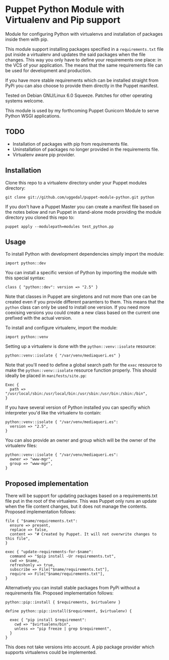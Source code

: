 Puppet Python Module with Virtualenv and Pip support
====================================================

Module for configuring Python with virtualenvs and installation
of packages inside them with pip.

This module support installing packages specified in a
`requirements.txt` file put inside a virtualenv and updates the
said packages when the file changes. This way you only have to
define your requirements one place: in the VCS of your
application. The means that the same requirements file can be
used for development and production.

If you have more stable requirements which can be installed
straight from PyPi you can also choose to provide them directly
in the Puppet manifest.

Tested on Debian GNU/Linux 6.0 Squeeze. Patches for other
operating systems welcome.

This module is used by my forthcoming Puppet Gunicorn Module
to serve Python WSGI applications.


TODO
----

* Installation of packages with pip from requirements file.
* Uninstallation of packages no longer provided in the
  requirements file.
* Virtualenv aware pip provider.


Installation
------------

Clone this repo to a virtualenv directory under your Puppet
modules directory:

    git clone git://github.com/uggedal/puppet-module-python.git python

If you don't have a Puppet Master you can create a manifest file
based on the notes below and run Puppet in stand-alone mode
providing the module directory you cloned this repo to:

    puppet apply --modulepath=modules test_python.pp


Usage
-----

To install Python with development dependencies simply import the
module:

    import python::dev

You can install a specific version of Python by importing the
module with this special syntax:

    class { "python::dev": version => "2.5" }

Note that classes in Puppet are singletons and not more than one
can be created even if you provide different paramters to them.
This means that the `python` class can only be used to install one
version. If you need more coexising versions you could create a new
class based on the current one prefixed with the actual version.

To install and configure virtualenv, import the module:

    import python::venv

Setting up a virtualenv is done with the `python::venv::isolate`
resource:

    python::venv::isolate { "/var/venv/mediaqueri.es" }

Note that you'll need to define a global search path for the `exec`
resource to make the `python::venv::isolate` resource function
properly. This should ideally be placed in `manifests/site.pp`:

    Exec {
      path => "/usr/local/sbin:/usr/local/bin:/usr/sbin:/usr/bin:/sbin:/bin",
    }

If you have several version of Python installed you can specifiy
which interpreter you'd like the virtualenv to contain:

    python::venv::isolate { "/var/venv/mediaqueri.es":
      version => "2.5",
    }

You can also provide an owner and group which will be the owner
of the virtualenv files:

    python::venv::isolate { "/var/venv/mediaqueri.es":
      owner => "www-mgr",
      group => "www-mgr",
    }


Proposed implementation
-----------------------

There will be support for updating packages based on a requirements.txt
file put in the root of the virtualenv. This was Puppet only runs an update
when the file content changes, but it does not manage the contents.
Proposed implementation follows:

    file { "$name/requirements.txt":
      ensure => present,
      replace => false,
      content => "# Created by Puppet. It will not overwrite changes to this file",
    }

    exec { "update-requirements-for-$name":
      command => "$pip install -Ur requirements.txt",
      cwd => $name,
      refreshonly => true,
      subscribe => File["$name/requirements.txt"],
      require => File["$name/requirements.txt"],
    }

Alternatively you can install stable packages from PyPi without a
requirements file. Proposed implementation follows:

    python::pip::install { $requirements, $virtualenv }

    define python::pip::install($requirement, $virtualenv) {

      exec { "pip install $requirement":
        cwd => "$virtualenv/bin",
        unless => "pip freeze | grep $requirement",
      }
    }

This does not take versions into account. A pip package provider
which supports virtualenvs could be implemented.
